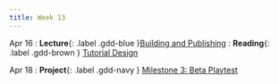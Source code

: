 ```yaml
---
title: Week 13
---
```


Apr 16
: **Lecture**{: .label .gdd-blue }[Building and Publishing]
: **Reading**{: .label .gdd-brown } [Tutorial Design]

Apr 18
: **Project**{: .label .gdd-navy } [Milestone 3: Beta Playtest]

[Tutorial Design]: https://gamedevelopment.tutsplus.com/tutorials/the-many-ways-to-show-the-player-how-its-done-with-in-game-tutorials--gamedev-400

[Milestone 3: Beta Playtest]: ../pages/projects/project3/project3

[Building and Publishing]: https://docs.google.com/presentation/d/1Xew8FUswp12GjrS7AMShAh899d4sNOQKlcm-_r0dYmA/edit?usp=sharing